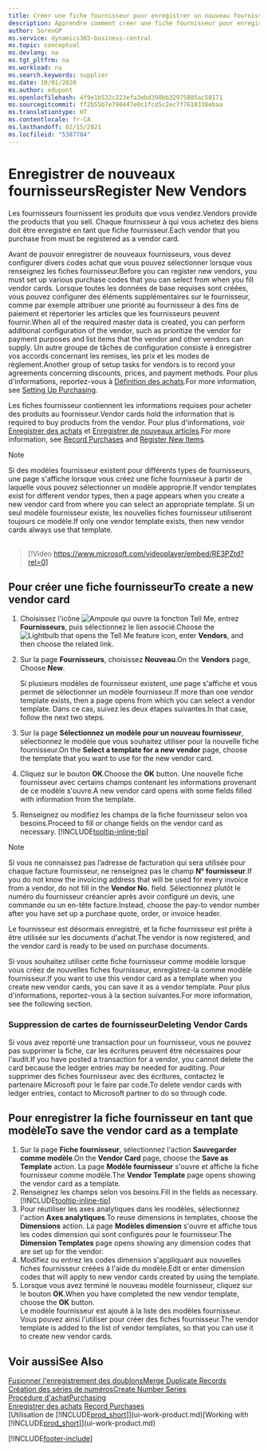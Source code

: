 ```yaml
---
title: Créer une fiche fournisseur pour enregistrer un nouveau fournisseur | Microsoft Docs
description: Apprendre comment créer une fiche fournisseur pour enregistrer un nouveau fournisseur.
author: SorenGP
ms.service: dynamics365-business-central
ms.topic: conceptual
ms.devlang: na
ms.tgt_pltfrm: na
ms.workload: na
ms.search.keywords: supplier
ms.date: 10/01/2020
ms.author: edupont
ms.openlocfilehash: 4f9e1b532c223efa3ebd398bb32975805ac58171
ms.sourcegitcommit: ff2b55b7e790447e0c1fcd5c2ec7f7610338ebaa
ms.translationtype: HT
ms.contentlocale: fr-CA
ms.lasthandoff: 02/15/2021
ms.locfileid: "5387784"
---
```

# <a name="register-new-vendors"></a><span data-ttu-id="2f677-103">Enregistrer de nouveaux fournisseurs</span><span class="sxs-lookup"><span data-stu-id="2f677-103">Register New Vendors</span></span>

<span data-ttu-id="2f677-104">Les fournisseurs fournissent les produits que vous vendez.</span><span class="sxs-lookup"><span data-stu-id="2f677-104">Vendors provide the products that you sell.</span></span> <span data-ttu-id="2f677-105">Chaque fournisseur à qui vous achetez des biens doit être enregistré en tant que fiche fournisseur.</span><span class="sxs-lookup"><span data-stu-id="2f677-105">Each vendor that you purchase from must be registered as a vendor card.</span></span>

<span data-ttu-id="2f677-106">Avant de pouvoir enregistrer de nouveaux fournisseurs, vous devez configurer divers codes achat que vous pouvez sélectionner lorsque vous renseignez les fiches fournisseur.</span><span class="sxs-lookup"><span data-stu-id="2f677-106">Before you can register new vendors, you must set up various purchase codes that you can select from when you fill vendor cards.</span></span> <span data-ttu-id="2f677-107">Lorsque toutes les données de base requises sont créées, vous pouvez configurer des éléments supplémentaires sur le fournisseur, comme par exemple attribuer une priorité au fournisseur à des fins de paiement et répertorier les articles que les fournisseurs peuvent fournir.</span><span class="sxs-lookup"><span data-stu-id="2f677-107">When all of the required master data is created, you can perform additional configuration of the vendor, such as prioritize the vendor for payment purposes and list items that the vendor and other vendors can supply.</span></span> <span data-ttu-id="2f677-108">Un autre groupe de tâches de configuration consiste à enregistrer vos accords concernant les remises, les prix et les modes de règlement.</span><span class="sxs-lookup"><span data-stu-id="2f677-108">Another group of setup tasks for vendors is to record your agreements concerning discounts, prices, and payment methods.</span></span> <span data-ttu-id="2f677-109">Pour plus d'informations, reportez-vous à [Définition des achats](purchasing-setup-purchasing.md).</span><span class="sxs-lookup"><span data-stu-id="2f677-109">For more information, see [Setting Up Purchasing](purchasing-setup-purchasing.md).</span></span>

<span data-ttu-id="2f677-110">Les fiches fournisseur contiennent les informations requises pour acheter des produits au fournisseur.</span><span class="sxs-lookup"><span data-stu-id="2f677-110">Vendor cards hold the information that is required to buy products from the vendor.</span></span> <span data-ttu-id="2f677-111">Pour plus d'informations, voir [Enregistrer des achats](purchasing-how-record-purchases.md) et [Enregistrer de nouveaux articles](inventory-how-register-new-items.md).</span><span class="sxs-lookup"><span data-stu-id="2f677-111">For more information, see [Record Purchases](purchasing-how-record-purchases.md) and [Register New Items](inventory-how-register-new-items.md).</span></span>

> [!NOTE]  
> <span data-ttu-id="2f677-112">Si des modèles fournisseur existent pour différents types de fournisseurs, une page s'affiche lorsque vous créez une fiche fournisseur à partir de laquelle vous pouvez sélectionner un modèle approprié.</span><span class="sxs-lookup"><span data-stu-id="2f677-112">If vendor templates exist for different vendor types, then a page appears when you create a new vendor card from where you can select an appropriate template.</span></span> <span data-ttu-id="2f677-113">Si un seul modèle fournisseur existe, les nouvelles fiches fournisseur utiliseront toujours ce modèle.</span><span class="sxs-lookup"><span data-stu-id="2f677-113">If only one vendor template exists, then new vendor cards always use that template.</span></span>
<br><br>  

> [!Video https://www.microsoft.com/videoplayer/embed/RE3PZtd?rel=0]

## <a name="to-create-a-new-vendor-card"></a><span data-ttu-id="2f677-114">Pour créer une fiche fournisseur</span><span class="sxs-lookup"><span data-stu-id="2f677-114">To create a new vendor card</span></span>

1. <span data-ttu-id="2f677-115">Choisissez l'icône ![Ampoule qui ouvre la fonction Tell Me](media/ui-search/search_small.png "Dites-moi ce que vous voulez faire"), entrez **Fournisseurs**, puis sélectionnez le lien associé.</span><span class="sxs-lookup"><span data-stu-id="2f677-115">Choose the ![Lightbulb that opens the Tell Me feature](media/ui-search/search_small.png "Tell me what you want to do") icon, enter **Vendors**, and then choose the related link.</span></span>  
2. <span data-ttu-id="2f677-116">Sur la page **Fournisseurs**, choisissez **Nouveau**.</span><span class="sxs-lookup"><span data-stu-id="2f677-116">On the **Vendors** page, Choose **New**.</span></span>

    <span data-ttu-id="2f677-117">Si plusieurs modèles de fournisseur existent, une page s'affiche et vous permet de sélectionner un modèle fournisseur.</span><span class="sxs-lookup"><span data-stu-id="2f677-117">If more than one vendor template exists, then a page opens from which you can select a vendor template.</span></span> <span data-ttu-id="2f677-118">Dans ce cas, suivez les deux étapes suivantes.</span><span class="sxs-lookup"><span data-stu-id="2f677-118">In that case, follow the next two steps.</span></span>
3. <span data-ttu-id="2f677-119">Sur la page **Sélectionnez un modèle pour un nouveau fournisseur**, sélectionnez le modèle que vous souhaitez utiliser pour la nouvelle fiche fournisseur.</span><span class="sxs-lookup"><span data-stu-id="2f677-119">On the **Select a template for a new vendor** page, choose the template that you want to use for the new vendor card.</span></span>
4. <span data-ttu-id="2f677-120">Cliquez sur le bouton **OK**.</span><span class="sxs-lookup"><span data-stu-id="2f677-120">Choose the **OK** button.</span></span> <span data-ttu-id="2f677-121">Une nouvelle fiche fournisseur avec certains champs contenant les informations provenant de ce modèle s'ouvre.</span><span class="sxs-lookup"><span data-stu-id="2f677-121">A new vendor card opens with some fields filled with information from the template.</span></span>
5. <span data-ttu-id="2f677-122">Renseignez ou modifiez les champs de la fiche fournisseur selon vos besoins.</span><span class="sxs-lookup"><span data-stu-id="2f677-122">Proceed to fill or change fields on the vendor card as necessary.</span></span> [!INCLUDE[tooltip-inline-tip](includes/tooltip-inline-tip_md.md)]

> [!NOTE]  
> <span data-ttu-id="2f677-123">Si vous ne connaissez pas l’adresse de facturation qui sera utilisée pour chaque facture fournisseur, ne renseignez pas le champ **N° fournisseur**.</span><span class="sxs-lookup"><span data-stu-id="2f677-123">If you do not know the invoicing address that will be used for every invoice from a vendor, do not fill in the **Vendor No.** field.</span></span> <span data-ttu-id="2f677-124">Sélectionnez plutôt le numéro du fournisseur créancier après avoir configuré un devis, une commande ou un en-tête facture.</span><span class="sxs-lookup"><span data-stu-id="2f677-124">Instead, choose the pay-to vendor number after you have set up a purchase quote, order, or invoice header.</span></span>

<span data-ttu-id="2f677-125">Le fournisseur est désormais enregistré, et la fiche fournisseur est prête à être utilisée sur les documents d'achat.</span><span class="sxs-lookup"><span data-stu-id="2f677-125">The vendor is now registered, and the vendor card is ready to be used on purchase documents.</span></span>

<span data-ttu-id="2f677-126">Si vous souhaitez utiliser cette fiche fournisseur comme modèle lorsque vous créez de nouvelles fiches fournisseur, enregistrez-la comme modèle fournisseur.</span><span class="sxs-lookup"><span data-stu-id="2f677-126">If you want to use this vendor card as a template when you create new vendor cards, you can save it as a vendor template.</span></span> <span data-ttu-id="2f677-127">Pour plus d'informations, reportez-vous à la section suivantes.</span><span class="sxs-lookup"><span data-stu-id="2f677-127">For more information, see the following section.</span></span>

### <a name="deleting-vendor-cards"></a><span data-ttu-id="2f677-128">Suppression de cartes de fournisseur</span><span class="sxs-lookup"><span data-stu-id="2f677-128">Deleting Vendor Cards</span></span>
<span data-ttu-id="2f677-129">Si vous avez reporté une transaction pour un fournisseur, vous ne pouvez pas supprimer la fiche, car les écritures peuvent être nécessaires pour l'audit.</span><span class="sxs-lookup"><span data-stu-id="2f677-129">If you have posted a transaction for a vendor, you cannot delete the card because the ledger entries may be needed for auditing.</span></span> <span data-ttu-id="2f677-130">Pour supprimer des fiches fournisseur avec des écritures, contactez le partenaire Microsoft pour le faire par code.</span><span class="sxs-lookup"><span data-stu-id="2f677-130">To delete vendor cards with ledger entries, contact to Microsoft partner to do so through code.</span></span>

## <a name="to-save-the-vendor-card-as-a-template"></a><span data-ttu-id="2f677-131">Pour enregistrer la fiche fournisseur en tant que modèle</span><span class="sxs-lookup"><span data-stu-id="2f677-131">To save the vendor card as a template</span></span>
1. <span data-ttu-id="2f677-132">Sur la page **Fiche fournisseur**, sélectionnez l'action **Sauvegarder comme modèle**.</span><span class="sxs-lookup"><span data-stu-id="2f677-132">On the **Vendor Card** page, choose the **Save as Template** action.</span></span> <span data-ttu-id="2f677-133">La page **Modèle fournisseur** s'ouvre et affiche la fiche fournisseur comme modèle.</span><span class="sxs-lookup"><span data-stu-id="2f677-133">The **Vendor Template** page opens showing the vendor card as a template.</span></span>
2. <span data-ttu-id="2f677-134">Renseignez les champs selon vos besoins.</span><span class="sxs-lookup"><span data-stu-id="2f677-134">Fill in the fields as necessary.</span></span> [!INCLUDE[tooltip-inline-tip](includes/tooltip-inline-tip_md.md)]
3. <span data-ttu-id="2f677-135">Pour réutiliser les axes analytiques dans les modèles, sélectionnez l'action **Axes analytiques**.</span><span class="sxs-lookup"><span data-stu-id="2f677-135">To reuse dimensions in templates, choose the **Dimensions** action.</span></span> <span data-ttu-id="2f677-136">La page **Modèles dimension** s'ouvre et affiche tous les codes dimension qui sont configurés pour le fournisseur.</span><span class="sxs-lookup"><span data-stu-id="2f677-136">The **Dimension Templates** page opens showing any dimension codes that are set up for the vendor.</span></span>
4. <span data-ttu-id="2f677-137">Modifiez ou entrez les codes dimension s'appliquant aux nouvelles fiches fournisseur créées à l'aide du modèle.</span><span class="sxs-lookup"><span data-stu-id="2f677-137">Edit or enter dimension codes that will apply to new vendor cards created by using the template.</span></span>
5. <span data-ttu-id="2f677-138">Lorsque vous avez terminé le nouveau modèle fournisseur, cliquez sur le bouton **OK**.</span><span class="sxs-lookup"><span data-stu-id="2f677-138">When you have completed the new vendor template, choose the **OK** button.</span></span>  
   <span data-ttu-id="2f677-139">Le modèle fournisseur est ajouté à la liste des modèles fournisseur. Vous pouvez ainsi l'utiliser pour créer des fiches fournisseur.</span><span class="sxs-lookup"><span data-stu-id="2f677-139">The vendor template is added to the list of vendor templates, so that you can use it to create new vendor cards.</span></span>

## <a name="see-also"></a><span data-ttu-id="2f677-140">Voir aussi</span><span class="sxs-lookup"><span data-stu-id="2f677-140">See Also</span></span>
[<span data-ttu-id="2f677-141">Fusionner l'enregistrement des doublons</span><span class="sxs-lookup"><span data-stu-id="2f677-141">Merge Duplicate Records</span></span>](sales-how-merge-duplicate-records.md)  
[<span data-ttu-id="2f677-142">Création des séries de numéros</span><span class="sxs-lookup"><span data-stu-id="2f677-142">Create Number Series</span></span>](ui-create-number-series.md)  
[<span data-ttu-id="2f677-143">Procédure d'achat</span><span class="sxs-lookup"><span data-stu-id="2f677-143">Purchasing</span></span>](purchasing-manage-purchasing.md)  
<span data-ttu-id="2f677-144">[Enregistrer des achats](purchasing-how-record-purchases.md) </span><span class="sxs-lookup"><span data-stu-id="2f677-144">[Record Purchases](purchasing-how-record-purchases.md) </span></span>  
<span data-ttu-id="2f677-145">[Utilisation de [!INCLUDE[prod_short](includes/prod_short.md)]](ui-work-product.md)</span><span class="sxs-lookup"><span data-stu-id="2f677-145">[Working with [!INCLUDE[prod_short](includes/prod_short.md)]](ui-work-product.md)</span></span>  


[!INCLUDE[footer-include](includes/footer-banner.md)]